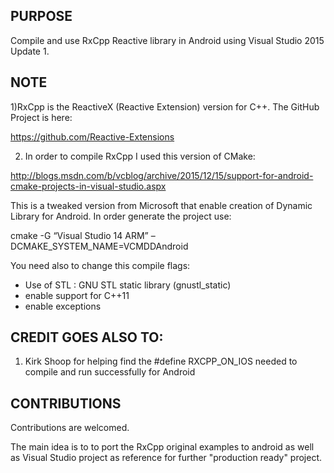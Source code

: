 PURPOSE
-------------------
Compile and use RxCpp Reactive library in Android using Visual Studio 2015 Update 1.

NOTE
--------
1)RxCpp is the ReactiveX (Reactive Extension) version for C++.
The GitHub Project is here:

https://github.com/Reactive-Extensions

2) In order to compile RxCpp I used this version of CMake:

http://blogs.msdn.com/b/vcblog/archive/2015/12/15/support-for-android-cmake-projects-in-visual-studio.aspx

This is a tweaked version from Microsoft that enable creation of Dynamic Library for Android.
In order generate the project use:

cmake -G “Visual Studio 14 ARM” –DCMAKE_SYSTEM_NAME=VCMDDAndroid

You need also to change this compile flags:
- Use of STL : GNU STL static library (gnustl_static)
- enable support for C++11
- enable exceptions

CREDIT GOES ALSO TO:
------------------------
1) Kirk Shoop for helping find the #define RXCPP_ON_IOS needed to compile and run successfully for Android

CONTRIBUTIONS
----------------
Contributions are welcomed. 

The main idea is to to port the RxCpp original examples to android as well as Visual Studio project as reference for further "production ready" project. 


